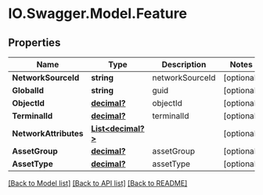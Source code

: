 # IO.Swagger.Model.Feature
## Properties

Name | Type | Description | Notes
------------ | ------------- | ------------- | -------------
**NetworkSourceId** | **string** | networkSourceId | [optional] 
**GlobalId** | **string** | guid | [optional] 
**ObjectId** | [**decimal?**](BigDecimal.md) | objectId | [optional] 
**TerminalId** | [**decimal?**](BigDecimal.md) | terminalId | [optional] 
**NetworkAttributes** | [**List&lt;decimal?&gt;**](BigDecimal.md) |  | [optional] 
**AssetGroup** | [**decimal?**](BigDecimal.md) | assetGroup | [optional] 
**AssetType** | [**decimal?**](BigDecimal.md) | assetType | [optional] 

[[Back to Model list]](../README.md#documentation-for-models) [[Back to API list]](../README.md#documentation-for-api-endpoints) [[Back to README]](../README.md)

